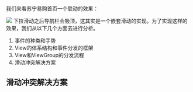 我们来看苏宁易购首页一个联动的效果：

![](../../res/二级联动.gif)
下拉滑动之后导航栏会吸顶，这其实是一个嵌套滑动的实现。为了实现这样的效果，我们从以下几个方面去进行分析。
1. 事件的种类和手势
2. View的体系结构和事件分发的框架
3. View和ViewGroup的分发流程
4. 滑动冲突解决方案

## 滑动冲突解决方案
